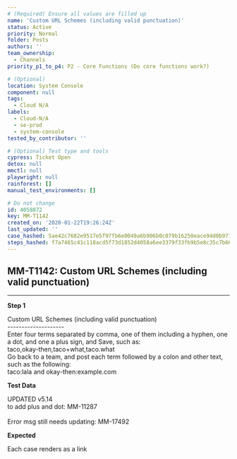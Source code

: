 ```yaml
---
# (Required) Ensure all values are filled up
name: 'Custom URL Schemes (including valid punctuation)'
status: Active
priority: Normal
folder: Posts
authors: ''
team_ownership:
  - Channels
priority_p1_to_p4: P2 - Core Functions (Do core functions work?)

# (Optional)
location: System Console
component: null
tags:
  - Cloud N/A
labels:
  - Cloud-N/A
  - se-prod
  - system-console
tested_by_contributor: ''

# (Optional) Test type and tools
cypress: Ticket Open
detox: null
mmctl: null
playwright: null
rainforest: []
manual_test_environments: []

# Do not change
id: 4058872
key: MM-T1142
created_on: '2020-01-22T19:26:24Z'
last_updated: ''
case_hashed: 5ae42c7682e9517e5f97fb6e0049a6b906b0c079b16250eace94d0b971a88b7a0adb86fcd3041e8f3529d0d1b928c275
steps_hashed: f7a7465c41c118acd5f73d1852d4058a6ee3379f33fb9b5e8c35c7b665dbb525c0347f3cedd677d336798b3c76cbeb01
---
```


<!-- (Auto-generated) Based on frontmatter's "key" and "name" -->

## MM-T1142: Custom URL Schemes (including valid punctuation)

---

**Step 1**

Custom URL Schemes (including valid punctuation)\
\--------------------\
Enter four terms separated by comma, one of them including a hyphen, one a dot, and one a plus sign, and Save, such as:\
taco,okay-then,taco+what,taco.what\
Go back to a team, and post each term followed by a colon and other text, such as the following:\
taco:lala and okay-then:example.com

**Test Data**

UPDATED v5.14\
to add plus and dot: MM-11287\
\
Error msg still needs updating: MM-17492

**Expected**

Each case renders as a link

